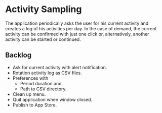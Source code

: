 Activity Sampling
=================

The application periodically asks the user for his current activity and creates
a log of his activities per day. In the case of demand, the current activity can
be confirmed with just one click or, alternatively, another activity can be
started or continued.


Backlog
-------

*   Ask for current activity with alert notification.
*   Rotation activity log as CSV files.
*   Preferences with
    *   Period duration and
    *   Path to CSV directory.
*   Clean up menu.
*   Quit application when window closed.
*   Publish to App Store.
